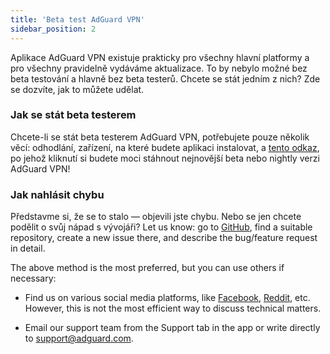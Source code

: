```yaml
---
title: 'Beta test AdGuard VPN'
sidebar_position: 2
---
```


Aplikace AdGuard VPN existuje prakticky pro všechny hlavní platformy a pro všechny pravidelně vydáváme aktualizace. To by nebylo možné bez beta testování a hlavně bez beta testerů. Chcete se stát jedním z nich? Zde se dozvíte, jak to můžete udělat.

### Jak se stát beta testerem

Chcete-li se stát beta testerem AdGuard VPN, potřebujete pouze několik věcí: odhodlání, zařízení, na které budete aplikaci instalovat, a [tento odkaz](https://adguard-vpn.com/en/beta.html), po jehož kliknutí si budete moci stáhnout nejnovější beta nebo nightly verzi AdGuard VPN!

### Jak nahlásit chybu

Představme si, že se to stalo — objevili jste chybu. Nebo se jen chcete podělit o svůj nápad s vývojáři? Let us know: go to [GitHub](https://github.com/AdguardTeam/), find a suitable repository, create a new issue there, and describe the bug/feature request in detail.

The above method is the most preferred, but you can use others if necessary:

- Find us on various social media platforms, like [Facebook](https://www.facebook.com/AdguardEn/), [Reddit](https://www.reddit.com/r/Adguard/), etc. However, this is not the most efficient way to discuss technical matters.

- Email our support team from the Support tab in the app or write directly to [support@adguard.com](mailto:support@adguard.com).
